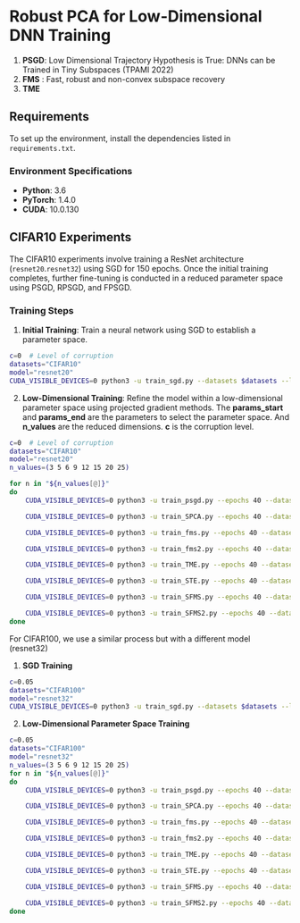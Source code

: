 # Robust PCA for Low-Dimensional DNN Training


1. **PSGD**: Low Dimensional Trajectory Hypothesis is True: DNNs can be Trained in Tiny Subspaces (TPAMI 2022)
2. **FMS** : Fast, robust and non-convex subspace recovery
3. **TME**


## Requirements

To set up the environment, install the dependencies listed in `requirements.txt`.

### Environment Specifications

- **Python**: 3.6
- **PyTorch**: 1.4.0
- **CUDA**: 10.0.130

## CIFAR10 Experiments

The CIFAR10 experiments involve training a ResNet architecture (`resnet20`.`resnet32`) using SGD for 150 epochs. Once the initial training completes, further fine-tuning is conducted in a reduced parameter space using PSGD, RPSGD, and FPSGD.

### Training Steps

1. **Initial Training**: Train a neural network using SGD to establish a parameter space.


```bash
c=0  # Level of corruption
datasets="CIFAR10"
model="resnet20"
CUDA_VISIBLE_DEVICES=0 python3 -u train_sgd.py --datasets $datasets --lr 0.1 --corrupt $c --arch=$model --epochs=150 --save-dir=save_labelnoise${c}_${model} |& tee -a log_$model
```

2. **Low-Dimensional Training**: Refine the model within a low-dimensional parameter space using projected gradient methods. The **params_start** and **params_end** are the parameters to select the parameter space. And **n_values** are the reduced dimensions. **c** is the corruption level.

```bash
c=0  # Level of corruption
datasets="CIFAR10"
model="resnet20"
n_values=(3 5 6 9 12 15 20 25)

for n in "${n_values[@]}"
do
    CUDA_VISIBLE_DEVICES=0 python3 -u train_psgd.py --epochs 40 --datasets $datasets --lr 1 --corrupt $c --params_start 0 --params_end 81 --batch-size 128 --n_components $n --arch=$model --save-dir=save_labelnoise${c}_${model} |& tee -a log_${model}_n${n}

    CUDA_VISIBLE_DEVICES=0 python3 -u train_SPCA.py --epochs 40 --datasets $datasets --lr 1 --corrupt $c --params_start 0 --params_end 81 --batch-size 128 --n_components $n --arch=$model --save-dir=save_labelnoise${c}_${model} |& tee -a log_${model}_n${n}

    CUDA_VISIBLE_DEVICES=0 python3 -u train_fms.py --epochs 40 --datasets $datasets --lr 1 --corrupt $c --params_start 0 --params_end 81 --batch-size 128 --n_components $n --arch=$model --save-dir=save_labelnoise${c}_${model} |& tee -a log_${model}_n${n}

    CUDA_VISIBLE_DEVICES=0 python3 -u train_fms2.py --epochs 40 --datasets $datasets --lr 1 --corrupt $c --params_start 0 --params_end 81 --batch-size 128 --n_components $n --arch=$model --save-dir=save_labelnoise${c}_${model} |& tee -a log_${model}_n${n}

    CUDA_VISIBLE_DEVICES=0 python3 -u train_TME.py --epochs 40 --datasets $datasets --lr 1 --corrupt $c --params_start 0 --params_end 81 --batch-size 128 --n_components $n --arch=$model --save-dir=save_labelnoise${c}_${model} |& tee -a log_${model}_n${n}

    CUDA_VISIBLE_DEVICES=0 python3 -u train_STE.py --epochs 40 --datasets $datasets --lr 1 --corrupt $c --params_start 0 --params_end 81 --batch-size 128 --n_components $n --arch=$model --save-dir=save_labelnoise${c}_${model} |& tee -a log_${model}_n${n}

    CUDA_VISIBLE_DEVICES=0 python3 -u train_SFMS.py --epochs 40 --datasets $datasets --lr 1 --corrupt $c --params_start 0 --params_end 81 --batch-size 128 --n_components $n --arch=$model --save-dir=save_labelnoise${c}_${model} |& tee -a log_${model}_n${n}

    CUDA_VISIBLE_DEVICES=0 python3 -u train_SFMS2.py --epochs 40 --datasets $datasets --lr 1 --corrupt $c --params_start 0 --params_end 81 --batch-size 128 --n_components $n --arch=$model --save-dir=save_labelnoise${c}_${model} |& tee -a log_${model}_n${n}
done
```

For CIFAR100, we use a similar process but with a different model (resnet32)
1. **SGD Training**
```bash
c=0.05
datasets="CIFAR100"
model="resnet32"
CUDA_VISIBLE_DEVICES=0 python3 -u train_sgd.py --datasets $datasets --lr 0.1 --corrupt $c --arch=$model --epochs=150  --save-dir=save_labelnoise$c\_$model |& tee -a log_$model
```
2. **Low-Dimensional Parameter Space Training**
```bash
c=0.05
datasets="CIFAR100"
model="resnet32"
n_values=(3 5 6 9 12 15 20 25)
for n in "${n_values[@]}"
do
    CUDA_VISIBLE_DEVICES=0 python3 -u train_psgd.py --epochs 40 --datasets $datasets --lr 1 --corrupt $c --params_start 0 --params_end 81 --batch-size 128 --n_components $n --arch=$model --save-dir=save_labelnoise${c}_${model} |& tee -a log_${model}_n${n}

    CUDA_VISIBLE_DEVICES=0 python3 -u train_SPCA.py --epochs 40 --datasets $datasets --lr 1 --corrupt $c --params_start 0 --params_end 81 --batch-size 128 --n_components $n --arch=$model --save-dir=save_labelnoise${c}_${model} |& tee -a log_${model}_n${n}

    CUDA_VISIBLE_DEVICES=0 python3 -u train_fms.py --epochs 40 --datasets $datasets --lr 1 --corrupt $c --params_start 0 --params_end 81 --batch-size 128 --n_components $n --arch=$model --save-dir=save_labelnoise${c}_${model} |& tee -a log_${model}_n${n}

    CUDA_VISIBLE_DEVICES=0 python3 -u train_fms2.py --epochs 40 --datasets $datasets --lr 1 --corrupt $c --params_start 0 --params_end 81 --batch-size 128 --n_components $n --arch=$model --save-dir=save_labelnoise${c}_${model} |& tee -a log_${model}_n${n}

    CUDA_VISIBLE_DEVICES=0 python3 -u train_TME.py --epochs 40 --datasets $datasets --lr 1 --corrupt $c --params_start 0 --params_end 81 --batch-size 128 --n_components $n --arch=$model --save-dir=save_labelnoise${c}_${model} |& tee -a log_${model}_n${n}

    CUDA_VISIBLE_DEVICES=0 python3 -u train_STE.py --epochs 40 --datasets $datasets --lr 1 --corrupt $c --params_start 0 --params_end 81 --batch-size 128 --n_components $n --arch=$model --save-dir=save_labelnoise${c}_${model} |& tee -a log_${model}_n${n}

    CUDA_VISIBLE_DEVICES=0 python3 -u train_SFMS.py --epochs 40 --datasets $datasets --lr 1 --corrupt $c --params_start 0 --params_end 81 --batch-size 128 --n_components $n --arch=$model --save-dir=save_labelnoise${c}_${model} |& tee -a log_${model}_n${n}

    CUDA_VISIBLE_DEVICES=0 python3 -u train_SFMS2.py --epochs 40 --datasets $datasets --lr 1 --corrupt $c --params_start 0 --params_end 81 --batch-size 128 --n_components $n --arch=$model --save-dir=save_labelnoise${c}_${model} |& tee -a log_${model}_n${n}
done
```

